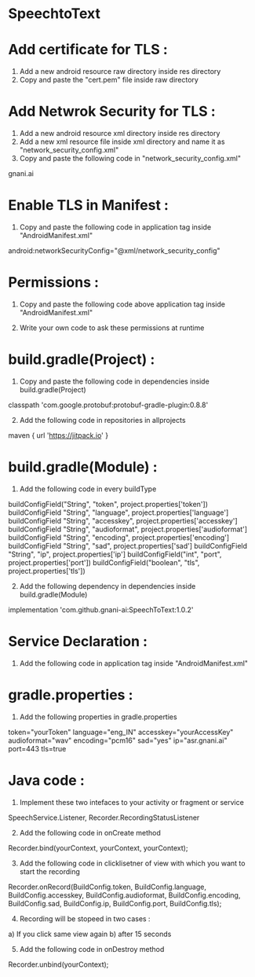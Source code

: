 # SpeechtoText

# Add certificate for TLS :

1) Add a new android resource raw directory inside res directory
2) Copy and paste the "cert.pem" file inside raw directory

# Add Netwrok Security for TLS :

1) Add a new android resource xml directory inside res directory
2) Add a new xml resource file inside xml directory and name it as "network_security_config.xml"
3) Copy and paste the following code in "network_security_config.xml"

<network-security-config>
    <domain-config cleartextTrafficPermitted="false">
        <domain includeSubdomains="true">gnani.ai</domain>
        <trust-anchors>
            <certificates src="@raw/cert"/>
        </trust-anchors>
    </domain-config>
</network-security-config>

# Enable TLS in Manifest :
1) Copy and paste the following code in application tag inside "AndroidManifest.xml"

android:networkSecurityConfig="@xml/network_security_config"

# Permissions :
1) Copy and paste the following code above application tag inside "AndroidManifest.xml"

<uses-permission android:name="android.permission.INTERNET"/>
<uses-permission android:name="android.permission.RECORD_AUDIO"/>

2) Write your own code to ask these permissions at runtime

# build.gradle(Project) :
1) Copy and paste the following code in dependencies inside build.gradle(Project)

classpath 'com.google.protobuf:protobuf-gradle-plugin:0.8.8'

2) Add the following code in repositories in allprojects

maven { url 'https://jitpack.io' }

# build.gradle(Module) :
1) Add the following code in every buildType

buildConfigField("String", "token", project.properties['token'])
buildConfigField "String", "language", project.properties['language']
buildConfigField "String", "accesskey", project.properties['accesskey']
buildConfigField "String", "audioformat", project.properties['audioformat']
buildConfigField "String", "encoding", project.properties['encoding']
buildConfigField "String", "sad", project.properties['sad']
buildConfigField "String", "ip", project.properties['ip']
buildConfigField("int", "port", project.properties['port'])
buildConfigField("boolean", "tls", project.properties['tls'])

2) Add the following dependency in dependencies inside build.gradle(Module)

implementation 'com.github.gnani-ai:SpeechToText:1.0.2'

 # Service Declaration :
1) Add the following code in application tag inside "AndroidManifest.xml"

<service android:name="com.gnani.stt.SpeechService" />

# gradle.properties :
1) Add the following properties in gradle.properties

token="yourToken"
language="eng_IN"
accesskey="yourAccessKey"
audioformat="wav"
encoding="pcm16"
sad="yes"
ip="asr.gnani.ai"
port=443
tls=true

# Java code :
1) Implement these two intefaces to your activity or fragment or service

SpeechService.Listener, Recorder.RecordingStatusListener

2) Add the following code in onCreate method 

Recorder.bind(yourContext, yourContext, yourContext);

3) Add the following code in clicklisetner of view with which you want to start the recording

Recorder.onRecord(BuildConfig.token, BuildConfig.language, BuildConfig.accesskey, BuildConfig.audioformat, BuildConfig.encoding, BuildConfig.sad, BuildConfig.ip, BuildConfig.port, BuildConfig.tls);

4) Recording will be stopeed in two cases :

a) If you click same view again
b) after 15 seconds 

5) Add the following code in onDestroy method

Recorder.unbind(yourContext);
